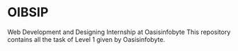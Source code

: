 # OIBSIP
Web Development and Designing Internship at Oasisinfobyte 
This repository contains all the task of Level 1 given by Oasisinfobyte.
